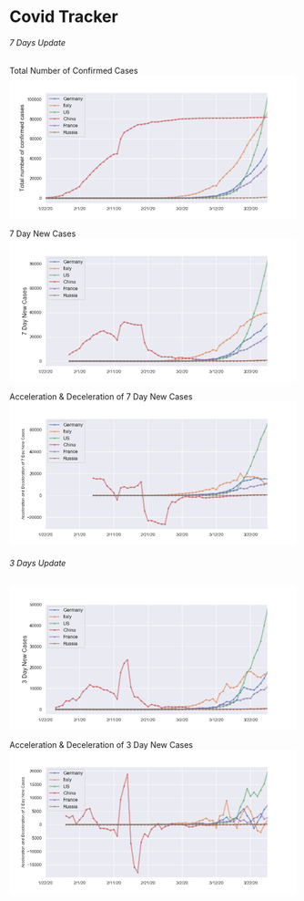 # Covid Tracker

###### 7 Days Update

Total Number of Confirmed Cases
![Total Number of Confirmed Cases](https://github.com/artemvoyt/covid/blob/master/Total%20number%20of%20confirmed%20cases.png)

7 Day New Cases
![7 Day New Cases](https://github.com/artemvoyt/covid/blob/master/7%20Day%20New%20Cases.png)

Acceleration & Deceleration of 7 Day New Cases
![Acceleration & Deceleration of 7 Day New Cases](https://github.com/artemvoyt/covid/blob/master/Acceleration%20and%20Deceleration%20of%207%20Day%20New%20Cases%20all.png)

###### 3 Days Update

![3 Day New Cases](https://github.com/artemvoyt/covid/blob/master/3%20Day%20New%20Cases.png)

Acceleration & Deceleration of 3 Day New Cases
![Acceleration & Deceleration of 3 Day New Cases](https://github.com/artemvoyt/covid/blob/master/Acceleration%20and%20Deceleration%20of%203%20Day%20New%20Cases%20all.png)
